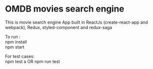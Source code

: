 # OMDB movies search engine

This is movie search engine App built in ReactJs (create-react-app and webpack), Redux, styled-component and redux-saga

To run : <br />
npm install <br />
npm start


For test cases: <br />
npm test a     OR     npm run test 
